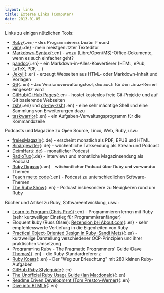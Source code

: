```yaml
---
layout: links
title: Externe Links (Computer)
date: 2013-01-05
---
```


Links zu einigen nützlichen Tools:

- [Ruby](http://www.ruby-lang.org/de/){:.en} - des Programmierers bester Freund
- [vim](http://de.wikipedia.org/wiki/Vim){:.de} - mein meistgenutzter Texteditor
- [Markdown-Syntax](http://daringfireball.net/projects/markdown/syntax){:.en} - wozu (Libre/Open/MS)-Office-Dokumente, wenn es auch einfacher geht?
- [pandoc](http://johnmacfarlane.net/pandoc/){:.en} - ein Markdown-in-Alles-Konvertierer (HTML, ePub, LaTeX, PDF, ...)
- [Jekyll](http://jekyllrb.com/){:.en} - erzeugt Webseiten aus HTML- oder Markdown-Inhalt und Vorlagen
- [Git](http://git-scm.com/){:.en} - das Versionsverwaltungstool, das auch für den Linux-Kernel eingesetzt wird
- [GitHub](http://github.com/)/[GitHub Pages](http://pages.github.com/){:.en} - hostet kostenlos freie Git-Projekte und auf Git basierende Webseiten
- [zsh](http://zsh.sourceforge.net/){:.en} und [oh-my-zsh](https://github.com/robbyrussell/oh-my-zsh){:.en} - eine sehr mächtige Shell und eine Sammlung von Erweiterungen dazu
- [taskwarrior](http://taskwarrior.org/){:.en} - ein Aufgaben-Verwaltungsprogramm für die Kommandozeile

Podcasts und Magazine zu Open Source, Linux, Web, Ruby, usw.:

- [freiesMagazin](http://www.freiesmagazin.de/){:.de} - erscheint monatlich als PDF, EPUB und HTML
- [Binärgewitter](http://blog.binaergewitter.de/){:.de} - wöchentliche Talksendung als Stream und Podcast
- [DeimHart](http://deimhart.net/){:.de} - monatlicher Podcast
- [RadioTux](http://www.radiotux.de/){:.de} - Interviews und monatliche Magazinsendung als Podcast
- [Ruby Rogues](http://rubyrogues.com/){:.en} - wöchentlicher Podcast über Ruby und verwandte Themen
- [Teach me to code](http://teachmetocode.com/){:.en} - Podcast zu unterschiedlichen Software-Themen
- [The Ruby Show](http://rubyshow.com/){:.en} - Podcast insbesondere zu Neuigkeiten rund um Ruby

Bücher und Artikel zu Ruby, Softwareentwicklung, usw.:

- [Learn to Program (Chris Pine)](http://pine.fm/LearnToProgram/){:.en} -
  Programmieren lernen mit Ruby (sehr kurzweiliger Einstieg für Programmieranfänger)
- Eloquent Ruby (Russ Olsen):
  [Rezension bei About.com](http://ruby.about.com/od/reviewsevents/gr/Eloquent-Ruby-By-Russ-Olsen.htm){:.en} -
  sehr empfehlenswerte Vertiefung in die Eigenheiten von Ruby
- [Practical Object-Oriented Design in Ruby (Sandi Metz)](http://my.safaribooksonline.com/book/programming/ruby/9780132930895){:.en} -
  kurzweilige Darstellung verschiedener OOP-Prinzipien und ihrer
  praktischen Umsetzung
- [Programming Ruby - The Pragmatic Programmers' Guide (Dave Thomas)](http://pragprog.com/book/ruby3/programming-ruby-1-9){:.en} -
  die Ruby-Standardreferenz
- [Ruby Koans](http://rubykoans.com/){:.en} - Der "Weg zur Erleuchtung" mit 280 kleinen Ruby-Aufgaben
- [GitHub Ruby Styleguide](https://github.com/styleguide/ruby/){:.en}
- [The Unofficial Ruby Usage Guide (Ian Macdonald)](http://www.caliban.org/ruby/rubyguide.shtml){:.en}
- [Readme Driven Development (Tom Preston-Werner)](http://tom.preston-werner.com/2010/08/23/readme-driven-development.html){:.en}
- [Dive into HTML5](http://diveintohtml5.info/){:.en}
